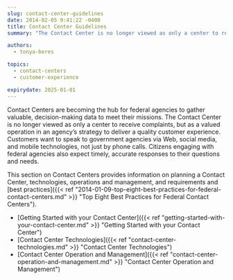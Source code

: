 ```yaml
---
slug: contact-center-guidelines
date: 2014-02-05 9:41:22 -0400
title: Contact Center Guidelines
summary: "The Contact Center is no longer viewed as only a center to receive complaints, but as a valued operation in an agency&rsquo;s strategy to deliver a quality customer experience."

authors:
  - tonya-beres

topics:
  - contact-centers
  - customer-experience

expirydate: 2025-01-01
---
```


Contact Centers are becoming the hub for federal agencies to gather valuable, decision-making data to meet their missions. The Contact Center is no longer viewed as only a center to receive complaints, but as a valued operation in an agency’s strategy to deliver a quality customer experience. Customers want to speak to government agencies via Web, social media, and mobile technologies, not just by phone calls. Citizens engaging with federal agencies also expect timely, accurate responses to their questions and needs.

This section on Contact Centers provides information on planning a Contact Center, technologies, operations and management, and requirements and [best practices]({{< ref "2014-01-09-top-eight-best-practices-for-federal-contact-centers.md" >}} "Top Eight Best Practices for Federal Contact Centers").

- [Getting Started with your Contact Center]({{< ref "getting-started-with-your-contact-center.md" >}} "Getting Started with your Contact Center")
- [Contact Center Technologies]({{< ref "contact-center-technologies.md" >}} "Contact Center Technologies")
- [Contact Center Operation and Management]({{< ref "contact-center-operation-and-management.md" >}} "Contact Center Operation and Management")
